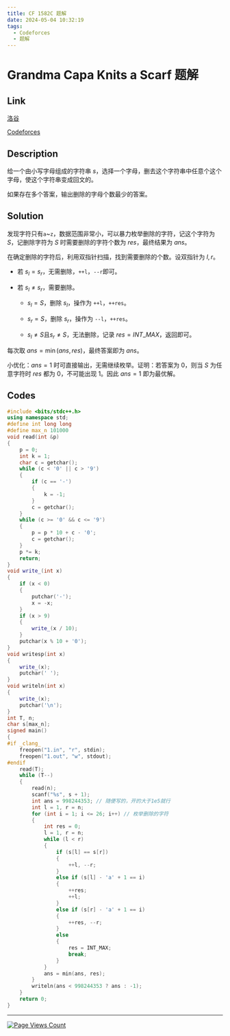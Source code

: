 ```yaml
---
title: CF 1582C 题解
date: 2024-05-04 10:32:19
tags:
  - Codeforces
  - 题解
---
```

<!---->
<!--more-->

# Grandma Capa Knits a Scarf 题解

##  Link

[洛谷](https://www.luogu.com.cn/problem/CF1582C)

[Codeforces](https://codeforces.com/problemset/problem/1582/C)

## Description

给一个由小写字母组成的字符串 $s$，选择一个字母，删去这个字符串中任意个这个字母，使这个字符串变成回文的。

如果存在多个答案，输出删除的字母个数最少的答案。

## Solution

发现字符只有`a`~`z`，数据范围非常小，可以暴力枚举删除的字符，记这个字符为 $S$，记删除字符为 $S$ 时需要删除的字符个数为 $res$，最终结果为 $ans$。

在确定删除的字符后，利用双指针扫描，找到需要删除的个数。设双指针为 $l,r$。

- 若 $s_{l} = s_{r}$，无需删除，`++l`，`--r`即可。

- 若 $s_{l} \ne s_{r}$，需要删除。
  - $s_{l} = S$，删除 $s_{l}$，操作为  `++l`，`++res`。

  - $s_{r} = S$，删除 $s_{r}$，操作为  `--l`，`++res`。
  
  - $s_{l} \ne S \text{且} s_{r} \ne S$，无法删除，记录 $res = INT\_MAX$，返回即可。

每次取 $ans = \min (ans,res)$，最终答案即为 $ans$。

小优化：$ans = 1$ 时可直接输出，无需继续枚举。证明：若答案为 $0$，则当 $S$ 为任意字符时 $res$ 都为 $0$，不可能出现 $1$。因此 $ans = 1$ 即为最优解。

## Codes

```cpp
#include <bits/stdc++.h>
using namespace std;
#define int long long
#define max_n 101000
void read(int &p)
{
    p = 0;
    int k = 1;
    char c = getchar();
    while (c < '0' || c > '9')
    {
        if (c == '-')
        {
            k = -1;
        }
        c = getchar();
    }
    while (c >= '0' && c <= '9')
    {
        p = p * 10 + c - '0';
        c = getchar();
    }
    p *= k;
    return;
}
void write_(int x)
{
    if (x < 0)
    {
        putchar('-');
        x = -x;
    }
    if (x > 9)
    {
        write_(x / 10);
    }
    putchar(x % 10 + '0');
}
void writesp(int x)
{
    write_(x);
    putchar(' ');
}
void writeln(int x)
{
    write_(x);
    putchar('\n');
}
int T, n;
char s[max_n];
signed main()
{
#if _clang_
    freopen("1.in", "r", stdin);
    freopen("1.out", "w", stdout);
#endif
    read(T);
    while (T--)
    {
        read(n);
        scanf("%s", s + 1);
        int ans = 998244353; // 随便写的，开的大于1e5就行
        int l = 1, r = n;
        for (int i = 1; i <= 26; i++) // 枚举删除的字符
        {
            int res = 0;
            l = 1, r = n;
            while (l < r)
            {
                if (s[l] == s[r])
                {
                    ++l, --r;
                }
                else if (s[l] - 'a' + 1 == i)
                {
                    ++res;
                    ++l;
                }
                else if (s[r] - 'a' + 1 == i)
                {
                    ++res, --r;
                }
                else
                {
                    res = INT_MAX;
                    break;
                }
            }
            ans = min(ans, res);
        }
        writeln(ans < 998244353 ? ans : -1);
    }
    return 0;
}
```

---

[![Page Views Count](https://badges.toozhao.com/badges/01GXQDDFCB85TTEA1PQXXYPZQT/blue.svg)](https://badges.toozhao.com/stats/01GXQDDFCB85TTEA1PQXXYPZQT "Get your own page views count badge on badges.toozhao.com")
